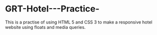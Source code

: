 # GRT-Hotel---Practice- 

This is a practise of using HTML 5 and CSS 3 to make a responsive hotel website using floats and media queries. 
